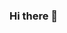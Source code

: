 ### Hi there 👋

<!--
**eldermesquita/eldermesquita** is a ✨ _special_ ✨ repository because its `README.md` (this file) appears on your GitHub profile.
# Hi, I'm Elson Júnior 🖖

Software Developer Knowledge in programming languages Php, Laravel, JavaScript, Java and SQL.

![Elson's GitHub stats](https://github-readme-stats.vercel.app/api?username=zugzwangbw&show_icons=true&theme=dark)
[![Top Langs](https://github-readme-stats.vercel.app/api/top-langs/?username=zugzwangbw&layout=compact&theme=dark)](https://github.com/anuraghazra/github-readme-stats)

## Contact me 📫
- Email: elson.araujo.bw@gmail.com
- Linkedin: https://www.linkedin.com/in/zugzwangbw
- Telegram: https://t.me/zugzwangbw
Here are some ideas to get you started:

- 🔭 I’m currently working on ...
- 🌱 I’m currently learning ...
- 👯 I’m looking to collaborate on ...
- 🤔 I’m looking for help with ...
- 💬 Ask me about ...
- 📫 How to reach me: ...
- 😄 Pronouns: ...
- ⚡ Fun fact: ...
-->
